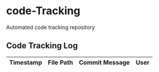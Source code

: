 # code-Tracking

Automated code tracking repository

## Code Tracking Log

| Timestamp | File Path | Commit Message | User |
|-----------|-----------|----------------|------|
